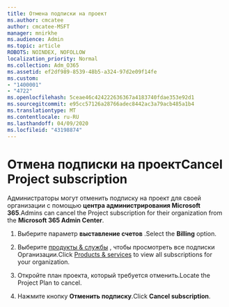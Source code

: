 ```yaml
---
title: Отмена подписки на проект
ms.author: cmcatee
author: cmcatee-MSFT
manager: mnirkhe
ms.audience: Admin
ms.topic: article
ROBOTS: NOINDEX, NOFOLLOW
localization_priority: Normal
ms.collection: Adm_O365
ms.assetid: ef2df989-8539-48b5-a324-97d2e09f14fe
ms.custom:
- "1400001"
- "4722"
ms.openlocfilehash: 5ceae46c424222636367a4183740fdae353e92d1
ms.sourcegitcommit: e95cc57126a28766adec8442ac3a79acb485a1b4
ms.translationtype: MT
ms.contentlocale: ru-RU
ms.lasthandoff: 04/09/2020
ms.locfileid: "43198874"
---
```

# <a name="cancel-project-subscription"></a><span data-ttu-id="f0b9e-102">Отмена подписки на проект</span><span class="sxs-lookup"><span data-stu-id="f0b9e-102">Cancel Project subscription</span></span>

<span data-ttu-id="f0b9e-103">Администраторы могут отменить подписку на проект для своей организации с помощью **центра администрирования Microsoft 365**.</span><span class="sxs-lookup"><span data-stu-id="f0b9e-103">Admins can cancel the Project subscription for their organization from the **Microsoft 365 Admin Center**.</span></span> 

1. <span data-ttu-id="f0b9e-104">Выберите параметр **выставление счетов** .</span><span class="sxs-lookup"><span data-stu-id="f0b9e-104">Select the **Billing** option.</span></span>

2. <span data-ttu-id="f0b9e-105">Выберите [продукты & службы](https://admin.microsoft.com/AdminPortal/Home?adminportal=1&msCV=%2BbOQtMNsz0ei8f5z.0.36#/subscriptions) , чтобы просмотреть все подписки Организации.</span><span class="sxs-lookup"><span data-stu-id="f0b9e-105">Click [Products & services](https://admin.microsoft.com/AdminPortal/Home?adminportal=1&msCV=%2BbOQtMNsz0ei8f5z.0.36#/subscriptions) to view all subscriptions for your organization.</span></span>

3. <span data-ttu-id="f0b9e-106">Откройте план проекта, который требуется отменить.</span><span class="sxs-lookup"><span data-stu-id="f0b9e-106">Locate the Project Plan to cancel.</span></span>

4. <span data-ttu-id="f0b9e-107">Нажмите кнопку **Отменить подписку**.</span><span class="sxs-lookup"><span data-stu-id="f0b9e-107">Click **Cancel subscription**.</span></span>
